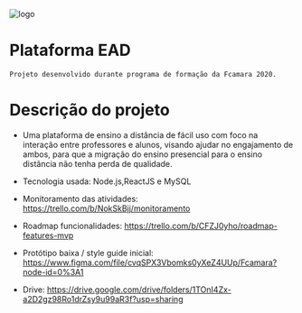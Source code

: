 ![logo](https://user-images.githubusercontent.com/54011223/86034070-55cd9180-ba10-11ea-9452-127df3c5ef43.png)

# Plataforma EAD
    Projeto desenvolvido durante programa de formação da Fcamara 2020.

# Descrição do projeto


- Uma plataforma de ensino a distância de fácil uso com foco na interação entre professores e alunos, visando ajudar no engajamento de ambos, para que a migração do ensino presencial para o ensino distância  não tenha perda de qualidade.

- Tecnologia usada: Node.js,ReactJS e MySQL

- Monitoramento das atividades:
https://trello.com/b/NokSkBjj/monitoramento

- Roadmap funcionalidades:
https://trello.com/b/CFZJ0yho/roadmap-features-mvp

- Protótipo baixa / style guide inicial:
https://www.figma.com/file/cvqSPX3Vbomks0yXeZ4UUp/Fcamara?node-id=0%3A1

- Drive:
https://drive.google.com/drive/folders/1TOnI4Zx-a2D2gz98Ro1drZsy9u99aR3f?usp=sharing
